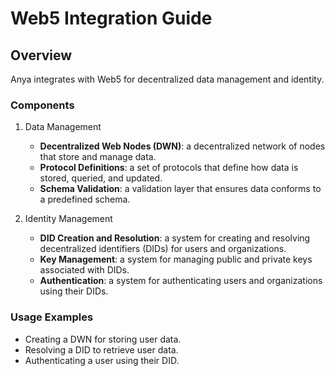 # Web5 Integration Guide

## Overview
Anya integrates with Web5 for decentralized data management and identity.

### Components
1. Data Management
   - **Decentralized Web Nodes (DWN)**: a decentralized network of nodes that store and manage data.
   - **Protocol Definitions**: a set of protocols that define how data is stored, queried, and updated.
   - **Schema Validation**: a validation layer that ensures data conforms to a predefined schema.

2. Identity Management
   - **DID Creation and Resolution**: a system for creating and resolving decentralized identifiers (DIDs) for users and organizations.
   - **Key Management**: a system for managing public and private keys associated with DIDs.
   - **Authentication**: a system for authenticating users and organizations using their DIDs.

### Usage Examples
- Creating a DWN for storing user data.
- Resolving a DID to retrieve user data.
- Authenticating a user using their DID.

